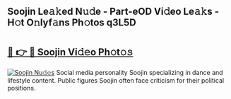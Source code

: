 ## Soojin Le𝚊𝚔ed N𝚞𝚍e - Part-eOD Vi𝚍eo Le𝚊𝚔s - H𝚘t O𝚗lyf𝚊ns Ph𝚘tos q3L5D

# <h2><a href="http://hf8wbx7.feru.top/?c=Soojin">🔗 👉 🔴 Soojin Vi𝚍𝚎o Ph𝚘t𝚘𝚜</a></h2>

[![Soojin Nu𝚍𝚎s](https://i.imgur.com/0TWrTi3.gif)](http://hf8wbx7.feru.top/?c=Soojin)
Social media personality Soojin specializing in dance and lifestyle content. Public figures Soojin often face criticism for their political positions. 
